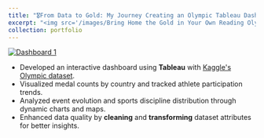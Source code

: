 ```yaml
---
title: "🎖️From Data to Gold: My Journey Creating an Olympic Tableau Dashboard"
excerpt: "<img src='/images/Bring Home the Gold in Your Own Reading Olympics! _ Red Apple Reading Blog.jpeg'>"
collection: portfolio
---
```


<div class='tableauPlaceholder' id='viz1723672153855' style='position: relative'>
<noscript> 
<a href='#'> <img alt='Dashboard 1' src='https:&#47;&#47;public.tableau.com&#47;static&#47;images&#47;Ol&#47;Olympics_17236708826520&#47;Dashboard1&#47;1_rss.png' style='border: none' /> </a>
</noscript>
<object class='tableauViz' style='display:none;'> 
<param name='host_url' value='https%3A%2F%2Fpublic.tableau.com%2F' /> <param name='embed_code_version' value='3' /> <param name='site_root' value='' /> <param name='name' value='Olympics_17236708826520&#47;Dashboard1' /> <param name='tabs' value='no' /> <param name='toolbar' value='yes' /> <param name='static_image' value='https:&#47;&#47;public.tableau.com&#47;static&#47;images&#47;Ol&#47;Olympics_17236708826520&#47;Dashboard1&#47;1.png' /> <param name='animate_transition' value='yes' /> <param name='display_static_image' value='yes' /> <param name='display_spinner' value='yes' /> <param name='display_overlay' value='yes' /> <param name='display_count' value='yes' /> <param name='language' value='en-US' />
</object>
</div>
<script type='text/javascript'>                    
var divElement = document.getElementById('viz1723672153855');                    
var vizElement = divElement.getElementsByTagName('object')[0];                    
if ( divElement.offsetWidth > 800 ) { 
vizElement.style.width='100%';
vizElement.style.height=(divElement.offsetWidth*0.75)+'px'; 
} 
else if ( divElement.offsetWidth > 500 ) { 
vizElement.style.width='100%';
vizElement.style.height=(divElement.offsetWidth*0.75)+'px'; 
} 
else { 
vizElement.style.width='100%';
vizElement.style.height='1927px'; 
}                     
var scriptElement = document.createElement('script');                    
scriptElement.src = 'https://public.tableau.com/javascripts/api/viz_v1.js';                    
vizElement.parentNode.insertBefore(scriptElement, vizElement);                
</script>

* Developed an interactive dashboard using **Tableau** with [Kaggle's Olympic dataset](https://www.kaggle.com/datasets/divyansh22/summer-olympics-medals/data).
* Visualized medal counts by country and tracked athlete participation trends.
* Analyzed event evolution and sports discipline distribution through dynamic charts and maps.
* Enhanced data quality by **cleaning** and **transforming** dataset attributes for better insights.
